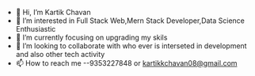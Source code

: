 - 👋 Hi, I’m Kartik Chavan
- 👀 I’m interested in Full Stack Web,Mern Stack Developer,Data Science Enthusiastic
- 🌱 I’m currently focusing on upgrading my skils
- 💞️ I’m looking to collaborate with who ever is interseted in development and also other tech activity
- 📫 How to reach me --9353227848 or kartikkchavan08@gmail.com



